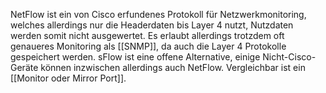 NetFlow ist ein von Cisco erfundenes Protokoll für Netzwerkmonitoring, welches allerdings nur die Headerdaten bis Layer 4 nutzt, Nutzdaten werden somit nicht ausgewertet. Es erlaubt allerdings trotzdem oft genaueres Monitoring als [[SNMP]], da auch die Layer 4 Protokolle gespeichert werden. sFlow ist eine offene Alternative, einige Nicht-Cisco-Geräte können inzwischen allerdings auch NetFlow. Vergleichbar ist ein [[Monitor oder Mirror Port]].